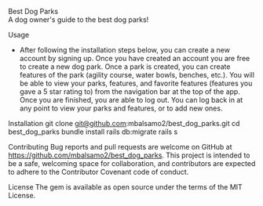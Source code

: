 Best Dog Parks  
  A dog owner's guide to the best dog parks!

Usage
  - After following the installation steps below, you can create a new account by signing up. Once you have created an account you are free to create a new dog park. Once a park is created, you can create features of the park (agility course, water bowls, benches, etc.). You will be able to view your parks, features, and favorite features (features you gave a 5 star rating to) from the navigation bar at the top of the app. Once you are finished, you are able to log out. You can log back in at any point to view your parks and features, or to add new ones.

Installation
  git clone git@github.com:mbalsamo2/best_dog_parks.git
  cd best_dog_parks
  bundle install
  rails db:migrate
  rails s

Contributing
  Bug reports and pull requests are welcome on GitHub at https://github.com/mbalsamo2/best_dog_parks. This project is intended to be a safe, welcoming space for collaboration, and contributors are expected to adhere to the Contributor Covenant code of conduct.

License
  The gem is available as open source under the terms of the MIT License.
